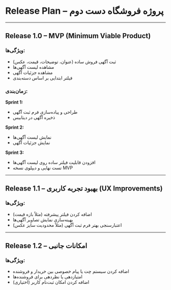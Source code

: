 # Release Plan – پروژه فروشگاه دست دوم

---

## Release 1.0 – MVP (Minimum Viable Product)

### ویژگی‌ها:
- ثبت آگهی فروش ساده (عنوان، توضیحات، قیمت، عکس)
- مشاهده لیست آگهی‌ها
- مشاهده جزئیات آگهی
- فیلتر ابتدایی بر اساس دسته‌بندی

### زمان‌بندی:

**Sprint 1:**
- طراحی و پیاده‌سازی فرم ثبت آگهی  
- ذخیره آگهی در دیتابیس  

**Sprint 2:**
- نمایش لیست آگهی‌ها  
- نمایش جزئیات آگهی  

**Sprint 3:**
- افزودن قابلیت فیلتر ساده روی لیست آگهی‌ها  
- تست نهایی و دیپلوی نسخه MVP  

---

## Release 1.1 – بهبود تجربه کاربری (UX Improvements)

### ویژگی‌ها:
- اضافه کردن فیلتر پیشرفته (مثلاً بازه قیمت)
- بهینه‌سازی نمایش تصاویر آگهی‌ها
- اعتبارسنجی بهتر فرم ثبت آگهی (مثلاً محدودیت سایز عکس)

---

## Release 1.2 – امکانات جانبی

### ویژگی‌ها:
- اضافه کردن سیستم چت یا پیام خصوصی بین خریدار و فروشنده
- امتیازدهی یا نظردهی برای فروشنده‌ها
- اضافه کردن امکان ثبت‌نام کاربر (اختیاری)

